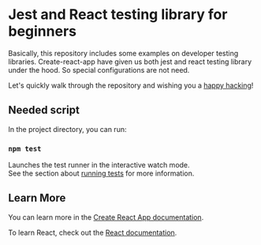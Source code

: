 # Jest and React testing library for beginners

Basically, this repository includes some examples on developer testing libraries.
Create-react-app have given us both jest and react testing library under the hood. So special configurations are not need.

 Let's quickly walk through the repository and wishing you a [happy hacking]()!

## Needed script

In the project directory, you can run:

### `npm test`

Launches the test runner in the interactive watch mode.\
See the section about [running tests](https://facebook.github.io/create-react-app/docs/running-tests) for more information.

## Learn More

You can learn more in the [Create React App documentation](https://facebook.github.io/create-react-app/docs/getting-started).

To learn React, check out the [React documentation](https://reactjs.org/).
